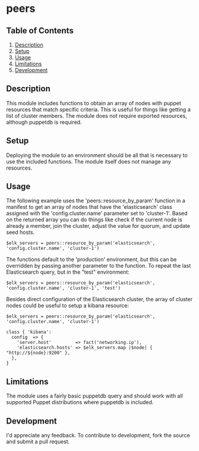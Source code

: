 # peers

## Table of Contents

1. [Description](#description)
1. [Setup](#setup)
1. [Usage](#usage)
1. [Limitations](#limitations)
1. [Development](#development)

## Description

This module includes functions to obtain an array of nodes with puppet resources
that match specific criteria.  This is useful for things like getting a list of
cluster members. The module does not require exported resources, although
puppetdb is required.

## Setup

Deploying the module to an environment should be all that is necessary to use the
included functions.  The module itself does not manage any resources.

## Usage

The following example uses the 'peers::resource_by_param' function in a manifest
to get an array of nodes that have the 'elasticsearch' class assigned with the
'config.cluster.name' parameter set to 'cluster-1'.  Based on the returned array
you can do things like check if the current node is already a member, join the
cluster, adjust the value for quorum, and update seed hosts.
```
$elk_servers = peers::resource_by_param('elasticsearch', 'config.cluster.name', 'cluster-1')
```

The functions default to the 'production' environment, but this can be overridden
by passing another parameter to the function. To repeat the last Elasticsearch
query, but in the "test" environment:
```
$elk_servers = peers::resource_by_param('elasticsearch', 'config.cluster.name', 'cluster-1', 'test')
```

Besides direct configuration of the Elasticsearch cluster, the array of cluster
nodes could be useful to setup a kibana resource:
```
$elk_servers = peers::resource_by_param('elasticsearch', 'config.cluster.name', 'cluster-1')

class { 'kibana':
  config  => {
    'server.host'         => fact('networking.ip'),
    'elasticsearch.hosts' => $elk_servers.map |$node| { "http://${node}:9200" },
  },
}
```

## Limitations

The module uses a fairly basic puppetdb query and should work with all supported
Puppet distributions where puppetdb is included.

## Development

I'd appreciate any feedback.  To contribute to development, fork the source and
submit a pull request.

